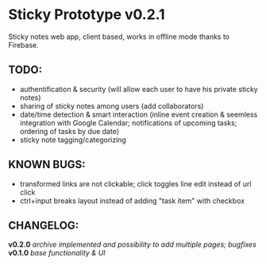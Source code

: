 Sticky Prototype v0.2.1
================

Sticky notes web app, client based, works in offline mode thanks to Firebase.

TODO:
--------------------
* authentification & security (will allow each user to have his private sticky notes)
* sharing of sticky notes among users (add collaborators)
* date/time detection & smart interaction (inline event creation & seemless integration with Google Calendar; notifications of upcoming tasks; ordering of tasks by due date)
* sticky note tagging/categorizing

KNOWN BUGS:
--------------------
* transformed links are not clickable; click toggles line edit instead of url click
* ctrl+input breaks layout instead of adding "task item" with checkbox

CHANGELOG:
--------------------
__v0.2.0__
_archive implemented and possibility to add multiple pages; bugfixes_
__v0.1.0__
_base functionality & UI_


